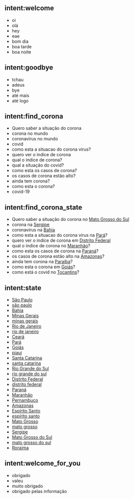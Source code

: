 ## intent:welcome
- oi
- olá
- hey
- eae
- bom dia 
- boa tarde
- boa noite 

## intent:goodbye
- tchau
- adeus
- bye
- até mais
- até logo

## intent:find_corona
- Quero saber a situação do corona
- corona no mundo
- coronavirus no mundo
- covid
- como esta a situacao do corona virus?
- quero ver o indice de corona
- qual o indice de corona?
- qual a situação do covid?
- como esta os casos de corona?
- os casos de corona estão alto?
- ainda tem corona?
- como esta o corona?
- covid-19

## intent:find_corona_state
- Quero saber a situação do corona no [Mato Grosso do Sul](state)
- corona na [Sergipe](state)
- coronavirus na [Bahia](state)
- como esta a situacao do corona virus na [Pará](state)?
- quero ver o indice de corona em [Distrito Federal](state)
- qual o indice de corona no [Maranhão](state)?
- como esta os casos de corona na [Paraná](state)?
- os casos de corona estão alto na [Amazonas](state)?
- ainda tem corona na [Paraíba](state)?
- como esta o corona em [Goiás](state)?
- como está o covid no [Tocantins](state)?

## intent:state
- [São Paulo](state)
- [são paulo](state)
- [Bahia](state)
- [Minas Gerais](state)
- [minas gerais](state)
- [Rio de Janeiro](state)
- [rio de janeiro](state)
- [Ceará](state)
- [Pará](state)
- [Goiás](state)
- [piaui](state)
- [Santa Catarina](state)
- [santa catarina](state)
- [Rio Grande do Sul](state)
- [rio grande do sul](state)
- [Distrito Federal](state)
- [distrito federal](state)
- [Paraná](state)
- [Maranhão](state)
- [Pernambuco](state)
- [Amazonas](state)
- [Espírito Santo](state)
- [espírito santo](state)
- [Mato Grosso](state)
- [mato grosso](state)
- [Sergipe](state)
- [Mato Grosso do Sul](state)
- [mato grosso do sul](state)
- [Roraima](state)

## intent:welcome_for_you
- obrigado
- valeu
- muito obrigado
- obrigado pelas informação
